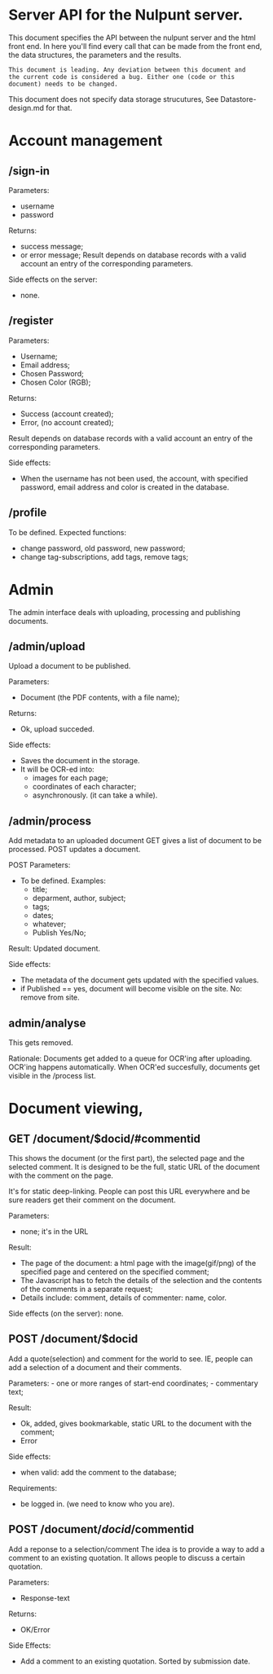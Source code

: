 Server API for the Nulpunt server.
=========================

This document specifies the API between the nulpunt server and the
html front end.  In here you'll find every call that can be made from
the front end, the data structures, the parameters and the results.

    This document is leading. Any deviation between this document and
    the current code is considered a bug. Either one (code or this
    document) needs to be changed.

This document does not specify data storage strucutures, See
Datastore-design.md for that.

# Account management

## /sign-in

Parameters:
- username
- password

Returns: 
 - success message;
 - or error message;
Result depends on database records with a valid account an entry of
the corresponding parameters.

Side effects on the server:
- none.

## /register

Parameters:
- Username;
- Email address;
- Chosen Password;
- Chosen Color (RGB);

Returns:
- Success (account created);
- Error, (no account created);

Result depends on database records with a valid account an entry of
the corresponding parameters.

Side effects: 
- When the username has not been used, the account, with specified
password, email address and color is created in the database.

## /profile

To be defined.
Expected functions:
 - change password, old password, new password;
 - change tag-subscriptions, add tags, remove tags;

# Admin

The admin interface deals with uploading, processing and publishing documents.

## /admin/upload

Upload a document to be published.

Parameters:
- Document (the PDF contents, with a file name);

Returns:
- Ok, upload succeded.

Side effects:
- Saves the document in the storage. 
- It will be OCR-ed into:
  - images for each page;
  - coordinates of each character;
  - asynchronously. (it can take a while).

## /admin/process

Add metadata to an uploaded document
GET gives a list of document to be processed.
POST updates a document.

POST Parameters:
- To be defined. Examples: 
  - title;
  - deparment, author, subject; 
  - tags;
  - dates;
  - whatever;
  - Publish Yes/No;
	  
Result:
	Updated document.

Side effects:
- The metadata of the document gets updated with the specified values.
- if Published == yes, document will become visible on the site. No: remove from site.

## admin/analyse 

This gets removed. 

Rationale: Documents get added to a queue for OCR'ing after uploading. OCR'ing happens automatically. 
When OCR'ed succesfully, documents get visible in the /process list.

# Document viewing, 

## GET /document/$docid/#commentid

This shows the document (or the first part), the selected page and the
selected comment.  It is designed to be the full, static URL of the
document with the comment on the page.

It's for static deep-linking. People can post this URL everywhere and
be sure readers get their comment on the document.

Parameters:
- none;  it's in the URL

Result:
- The page of the document: a html page with the
          image(gif/png) of the specified page and centered on the
          specified comment;
- The Javascript has to fetch the details of the selection and
          the contents of the comments in a separate request;
- Details include: comment, details of commenter: name, color.

Side effects (on the server): none.

## POST /document/$docid

Add a quote(selection) and comment for the world to see. IE, people
can add a selection of a document and their comments.

Parameters:
	- one or more ranges of start-end coordinates;
	- commentary text;

Result:
- Ok, added, gives bookmarkable, static URL to the document with the comment;
- Error

Side effects: 
- when valid: add the comment to the database;

Requirements:
- be logged in. (we need to know who you are).


## POST /document/$docid/$commentid

Add a reponse to a selection/comment
The idea is to provide a way to add a comment to an existing quotation.
It allows people to discuss a certain quotation.

Parameters:
- Response-text

Returns:
- OK/Error

Side Effects:
- Add a comment to an existing quotation. Sorted by submission date.

